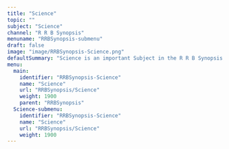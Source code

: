 ```yaml
---
title: "Science"
topic: ""
subject: "Science"
channel: "R R B Synopsis"
menuname: "RRBSynopsis-submenu"
draft: false
image: "image/RRBSynopsis-Science.png"
defaultSummary: "Science is an important Subject in the R R B Synopsis course.  Please review all the topics and associated testing material to perform well on the R R B Synopsis related Exams."
menu:
  main:
    identifier: "RRBSynopsis-Science"
    name: "Science"
    url: "RRBSynopsis/Science"
    weight: 1900
    parent: "RRBSynopsis"
  Science-submenu:
    identifier: "RRBSynopsis-Science"
    name: "Science"
    url: "RRBSynopsis/Science"
    weight: 1900
---
```
















